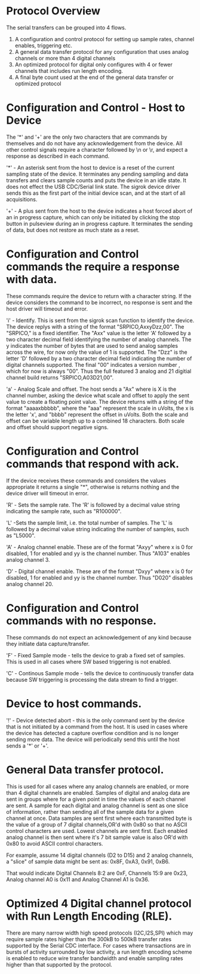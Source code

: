# Protocol Overview
The serial transfers can be grouped into 4 flows.
1) A configuration and control protocol for setting up sample rates, channel enables, triggering etc.
2) A general data transfer protocol for any configuration that uses analog channels or more than 4 digital channels
3) An optimized protocol for digital only configures with 4 or fewer channels that includes run length encoding.
4) A final byte count used at the end of the general data transfer or optimized protocol 
# Configuration and Control - Host to Device
The '*' and '+' are the only two characters that are commands by themselves and do not have any acknowledgement from the device.  All other control signals require a character followed by \n or \r, and expect a response as described in each command.

'*' - An asterisk sent from the host to device is a reset of the current sampling state of the device.  It terminates any pending sampling and data transfers and clears sample counts and puts the device in an idle state.  It does not effect the USB CDC/Serial link state. The sigrok device driver sends this as the first part of the initial device scan, and at the start of all acquisitions.

'+' - A plus sent from the host to the device indicates a host forced abort of an in progress capture, which can only be initiated by clicking the stop button in pulseview during an in progress capture.  It terminates the sending of data, but does not restore as much state as a reset.
# Configuration and Control commands the require a response with data.  
These commands require the device to return with a character string.  If the device considers the command to be incorrect, no response is sent and the host driver will timeout and error.

'i' - Identify.  This is sent from the sigrok scan function to identify the device.  The device replys with a string of the format "SRPICO,AxxyDzz,00". The "SRPICO," is a fixed identifier.  The "Axx" value is the letter 'A' followed by a two character decimal field identifying the number of analog channels.  The y indicates the number of bytes that are used to send analog samples across the wire, for now only the value of 1 is supported. The "Dzz" is the letter 'D' followed by a two character decimal field indicating the number of digital channels supported.  The final "00" indicates a version number , which for now is always "00". Thus the full featured 3 analog and 21 digitial channel build returns "SRPICO,A03D21,00".

'a' - Analog Scale and offset.  The host sends a "Ax" where is X is the channel number, asking the device what scale and offset to apply the sent value to create a floating point value.  The device returns with a string of the format "aaaaxbbbbb", where the "aaa" represent the scale in uVolts, the x is the letter 'x', and "bbbb" represent the offset in uVolts. Both the scale and offset can be variable length up to a combined 18 characters. Both scale and offset should support negative signs.
# Configuration and Control commands that respond with ack.  
If the device receives these commands and considers the values appropriate it returns a single "*", otherwise is returns nothing and the device driver will timeout in error.

'R' - Sets the sample rate. The 'R' is followed by a decimal value string indicating the sample rate, such as "R100000".

'L' -Sets the sample limit, i.e. the total number of samples. The 'L' is followed by a decimal value string indicating the number of samples, such as "L5000".

'A' - Analog channel enable.  These are of the format "Axyy" where x is 0 for disabled, 1 for enabled and yy is the channel number.  Thus "A103" enables analog channel 3.

'D' - Digital channel enable.  These are of the format "Dxyy" where x is 0 for disabled, 1 for enabled and yy is the channel number.  Thus "D020" disables analog channel 20.
# Configuration and Control commands with no response.  
These commands do not expect an acknowledgement of any kind because they initiate data capture/transfer.

'F' - Fixed Sample mode - tells the device to grab a fixed set of samples.  This is used in all cases where SW based triggering is not enabled.

'C' - Continous Sample mode - tells the device to continuously transfer data because SW triggering is processing the data stream to find a trigger.

# Device to host commands.
'!' - Device detected abort - this is the only command sent by the device that is not initiated by a command from the host.  It is used in cases where the device has detected a capture overflow condition and is no longer sending more data.  The device will periodically send this until the host sends a '*' or '+'.

# General Data transfer protocol.
This is used for all cases where any analog channels are enabled, or more than 4 digital channels are enabled.
Samples of digital and analog data are sent in groups where for a given point in time the values of each channel are sent.  A sample for each digital and analog channel is sent as one slice of information, rather than sending all of the sample data for a given channel at once.  Data samples are sent first where each transmitted byte is the value of a group of 7 digital channels,OR'd with 0x80 so that no ASCII control characters are used.  Lowest channels are sent first.  Each enabled analog channel is then sent where it's 7 bit sample value is also OR'd with 0x80 to avoid ASCII control characters.

For example, assume 14 digital channels (D2 to D15) and 2 analog channels, a "slice" of sample data might be sent as: 0x8F, 0xA3, 0x91, 0xB6.

That would indicate Digital Channels 8:2 are 0xF, Channels 15:9 are 0x23, Analog channel A0 is 0x11 and Analog Channel A1 is 0x36.

# Optimized 4 Digital channel protocol with Run Length Encoding (RLE).
There are many narrow width high speed protocols (I2C,I2S,SPI) which may require sample rates higher than the 300kB to 500kB transfer rates supported by the Serial CDC interface.  For cases where transactions are in bursts of activity surrounded by low activity, a run length encoding scheme is enabled to reduce wire transfer bandwidth and enable sampling rates higher than that supported by the protocol.


